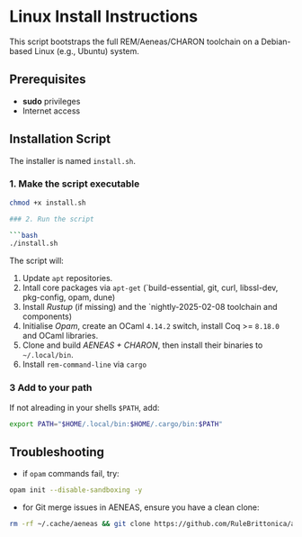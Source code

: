 # Linux Install Instructions

This script bootstraps the full REM/Aeneas/CHARON toolchain on a Debian-based Linux (e.g., Ubuntu) system.

## Prerequisites

- **sudo** privileges
- Internet access

## Installation Script

The installer is named `install.sh`.

### 1. Make the script executable

```bash
chmod +x install.sh

### 2. Run the script

```bash
./install.sh
```

The script will:

1. Update `apt` repositories.
2. Intall core packages via `apt-get` (`build-essential, git, curl, libssl-dev,
   pkg-config, opam, dune)
3. Install *Rustup* (if missing) and the `nightly-2025-02-08 toolchain and
   components)
4. Initialise *Opam*, create an OCaml `4.14.2` switch, install Coq >= `8.18.0`
   and OCaml libraries.
5. Clone and build *AENEAS + CHARON*, then install their binaries to
   `~/.local/bin`.
6. Install `rem-command-line` via `cargo`

### 3 Add to your path
If not alreading in your shells `$PATH`, add:

```bash
export PATH="$HOME/.local/bin:$HOME/.cargo/bin:$PATH"
```

## Troubleshooting

- if `opam` commands fail, try:

```bash
opam init --disable-sandboxing -y
```

- for Git merge issues in AENEAS, ensure you have a clean clone:

```bash
rm -rf ~/.cache/aeneas && git clone https://github.com/RuleBrittonica/aeneas.git ~/.cache/aeneas
```
